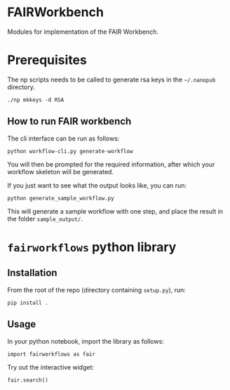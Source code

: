 # FAIRWorkbench
Modules for implementation of the FAIR Workbench.

# Prerequisites
The np scripts needs to be called to generate rsa keys in the `~/.nanopub` directory.

```shell script
./np mkkeys -d RSA
```


## How to run FAIR workbench
The cli interface can be run as follows:

```python workflow-cli.py generate-workflow```

You will then be prompted for the required information, after which your workflow skeleton will be generated.

If you just want to see what the output looks like, you can run:

```python generate_sample_workflow.py```

This will generate a sample workflow with one step, and place the result in the folder `sample_output/`.



# ```fairworkflows``` python library
## Installation

From the root of the repo (directory containing ```setup.py```), run:

```
pip install .
```

## Usage
In your python notebook, import the library as follows:
```
import fairworkflows as fair
```

Try out the interactive widget:
```
fair.search()
```

